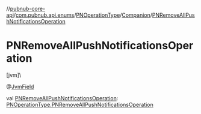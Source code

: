 //[pubnub-core-api](../../../../index.md)/[com.pubnub.api.enums](../../index.md)/[PNOperationType](../index.md)/[Companion](index.md)/[PNRemoveAllPushNotificationsOperation](-p-n-remove-all-push-notifications-operation.md)

# PNRemoveAllPushNotificationsOperation

[jvm]\

@[JvmField](https://kotlinlang.org/api/latest/jvm/stdlib/kotlin.jvm/-jvm-field/index.html)

val [PNRemoveAllPushNotificationsOperation](-p-n-remove-all-push-notifications-operation.md): [PNOperationType.PNRemoveAllPushNotificationsOperation](../-p-n-remove-all-push-notifications-operation/index.md)
